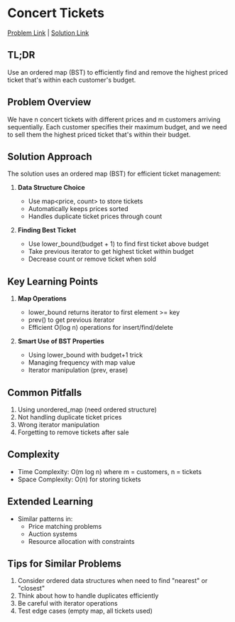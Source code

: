 # Concert Tickets

[Problem Link](https://cses.fi/problemset/task/1091) | [Solution Link](../../solutions/02_Sorting_and_Searching/04_1091_Concert_Tickets.cpp)

## TL;DR
Use an ordered map (BST) to efficiently find and remove the highest priced ticket that's within each customer's budget.

## Problem Overview
We have n concert tickets with different prices and m customers arriving sequentially. Each customer specifies their maximum budget, and we need to sell them the highest priced ticket that's within their budget.

## Solution Approach
The solution uses an ordered map (BST) for efficient ticket management:

1. **Data Structure Choice**
   - Use map<price, count> to store tickets
   - Automatically keeps prices sorted
   - Handles duplicate ticket prices through count

2. **Finding Best Ticket**
   - Use lower_bound(budget + 1) to find first ticket above budget
   - Take previous iterator to get highest ticket within budget
   - Decrease count or remove ticket when sold

## Key Learning Points
1. **Map Operations**
   - lower_bound returns iterator to first element >= key
   - prev() to get previous iterator
   - Efficient O(log n) operations for insert/find/delete

2. **Smart Use of BST Properties**
   - Using lower_bound with budget+1 trick
   - Managing frequency with map value
   - Iterator manipulation (prev, erase)

## Common Pitfalls
1. Using unordered_map (need ordered structure)
2. Not handling duplicate ticket prices
3. Wrong iterator manipulation
4. Forgetting to remove tickets after sale

## Complexity
- Time Complexity: O(m log n) where m = customers, n = tickets
- Space Complexity: O(n) for storing tickets

## Extended Learning
- Similar patterns in:
  - Price matching problems
  - Auction systems
  - Resource allocation with constraints

## Tips for Similar Problems
1. Consider ordered data structures when need to find "nearest" or "closest"
2. Think about how to handle duplicates efficiently
3. Be careful with iterator operations
4. Test edge cases (empty map, all tickets used)